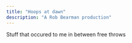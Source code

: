 ```yaml
---
title: "Hoops at dawn"
description: "A Rob Bearman production"
---
```

Stuff that occured to me in between free throws